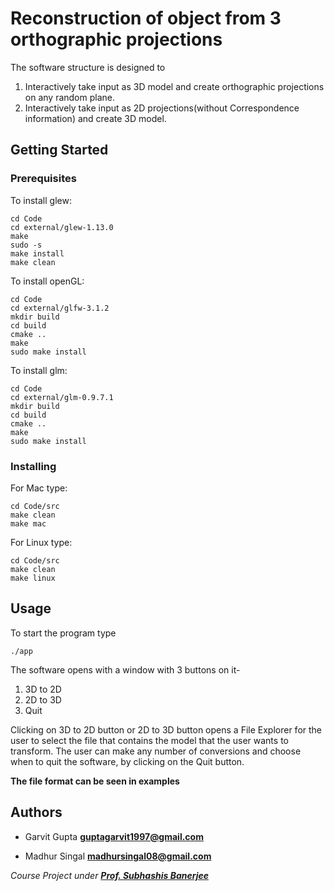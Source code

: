 # Reconstruction of object from 3 orthographic projections
The software structure is designed to 
1) Interactively take input as 3D model and create orthographic projections on any random plane.
2) Interactively take input as 2D projections(without Correspondence information) and create 3D model.

## Getting Started


### Prerequisites

To install glew:

```
cd Code
cd external/glew-1.13.0
make
sudo -s
make install
make clean
```

To install openGL:

```
cd Code
cd external/glfw-3.1.2
mkdir build
cd build
cmake ..
make
sudo make install
```

To install glm:

```
cd Code
cd external/glm-0.9.7.1
mkdir build
cd build
cmake ..
make
sudo make install
```


### Installing
 For Mac type:

```
cd Code/src
make clean
make mac
```

For Linux type:

```
cd Code/src
make clean
make linux
```

## Usage

To start the program type

```
./app
```

The software opens with a window with 3 buttons on it-
1) 3D to 2D
2) 2D to 3D
3) Quit

Clicking on 3D to 2D button or 2D to 3D button opens a File Explorer for the user to select the file that contains the model that the user wants to transform.
The user can make any number of conversions and choose when to quit the software, by clicking on the Quit button.

**The file format can be seen in examples**

## Authors

+ Garvit Gupta
**guptagarvit1997@gmail.com**

+ Madhur Singal
**madhursingal08@gmail.com**

*Course Project under [**Prof. Subhashis Banerjee**](http://http://www.cse.iitd.ernet.in/~suban/)*


